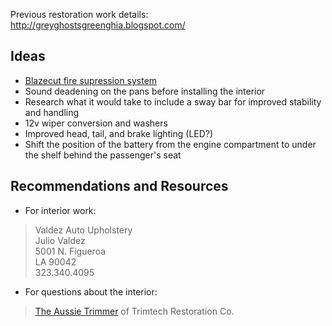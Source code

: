 Previous restoration work details: http://greyghostsgreenghia.blogspot.com/

## Ideas

 * [Blazecut fire supression system](http://jogrusa.com/products/blazecut-fire-suppression-system)
 * Sound deadening on the pans before installing the interior
 * Research what it would take to include a sway bar for improved stability and handling
 * 12v wiper conversion and washers
 * Improved head, tail, and brake lighting (LED?)
 * Shift the position of the battery from the engine compartment to under the shelf behind the passenger's seat

## Recommendations and Resources
 * For interior work:
 
 > Valdez Auto Upholstery  
 > Julio Valdez  
 > 5001 N. Figueroa  
 > LA  90042  
 > 323.340.4095  

* For questions about the interior:

> [The Aussie Trimmer](http://www.thesamba.com/vw/forum/profile.php?mode=viewprofile&u=76750) of Trimtech Restoration Co.
